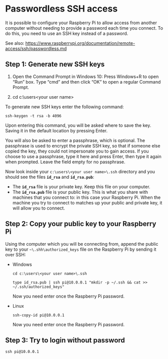 # Passwordless SSH access

It is possible to configure your Raspberry Pi to allow access from another computer without needing to provide a password each time you connect.
To do this, you need to use an SSH key instead of a password.

See also: https://www.raspberrypi.org/documentation/remote-access/ssh/passwordless.md

## Step 1: Generate new SSH keys

1. Open the Command Prompt in Windows 10: Press Windows+R to open “Run” box. Type “cmd” and then click “OK” to open a regular Command Prompt.

2. cd c:\users\<your user name>

To generate new SSH keys enter the following command:
```
ssh-keygen -t rsa -b 4096
```
Upon entering this command, you will be asked where to save the key. Saving it in the default location by pressing Enter.

You will also be asked to enter a passphrase, which is optional. The passphrase is used to encrypt the private SSH key, so that if someone else copied the key, they could not impersonate you to gain access. If you choose to use a passphrase, type it here and press Enter, then type it again when prompted. Leave the field empty for no passphrase.

Now look inside your ```c:\users\<your user name>\.ssh``` directory and you should see the files **```id_rsa```** and **```id_rsa.pub```**:

- The **```id_rsa```** file is your private key. Keep this file on your computer.
- The **```id_rsa.pub```** file is your public key. This is what you share with machines that you connect to: in this case your Raspberry Pi. When the machine you try to connect to matches up your public and private key, it will allow you to connect.

## Step 2: Copy your public key to your Raspberry Pi
Using the computer which you will be connecting from, append the public key to your ```~\.shh\authorized_keys``` file on the Raspberry Pi by sending it over SSH:
- Windows
  ```
  cd c:\users\<your user name>\.ssh
  ```

  ```
  type id_rsa.pub | ssh pi@10.0.0.1 "mkdir -p ~/.ssh && cat >> ~/.ssh/authorized_keys"
  ```
  Now you need enter once the Raspberry Pi password.

- Linux
  ```
  ssh-copy-id pi@10.0.0.1
  ```
  Now you need enter once the Raspberry Pi password.


 ## Step 3: Try to login without password
```
ssh pi@10.0.0.1
```
